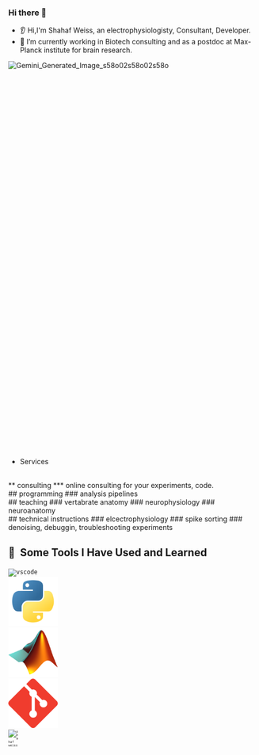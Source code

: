 ### Hi there 👋
* 👂 Hi,I'm Shahaf Weiss, an electrophysiologisty, Consultant,  Developer. 
* 🔭 I’m currently working in Biotech consulting and as a postdoc at Max-Planck institute for brain research.

<img align="right" width="1280" height="800" alt="Gemini_Generated_Image_s58o02s58o02s58o" src="https://github.com/user-attachments/assets/eb42e113-759e-4c7f-80c2-787507a0b680" />

* Services
<br>
</a>
** consulting
*** online consulting for your experiments, code.
<br>
</a>
## programming
### analysis pipelines
<br>
</a>
## teaching
### vertabrate anatomy
### neurophysiology
### neuroanatomy

<br>
</a>
## technical instructions
### elcectrophysiology
### spike sorting
### denoising, debuggin, troubleshooting experiments



</a>











<br>
</a>
<h2> 🚀 &nbsp;Some Tools I Have Used and Learned</h2>
</a>



<code><img src="https://cdn.jsdelivr.net/gh/devicons/devicon/icons/vscode/vscode-original.svg" alt="vscode"  width="100" height="100">
<code><img src="https://raw.githubusercontent.com/github/explore/80688e429a7d4ef2fca1e82350fe8e3517d3494d/topics/python/python.png"  width="100" height="100">
<code><img src="https://raw.githubusercontent.com/github/explore/80688e429a7d4ef2fca1e82350fe8e3517d3494d/topics/matlab/matlab.png"  width="100" height="100">
<code><img src="https://raw.githubusercontent.com/github/explore/80688e429a7d4ef2fca1e82350fe8e3517d3494d/topics/git/git.png"  width="100" height="100" >
<code><img align="left" alt="shahaf weiss" width="22px" src="https://cdn.jsdelivr.net/npm/simple-icons@v3/icons/linkedin.svg" width="100" height="100" />




